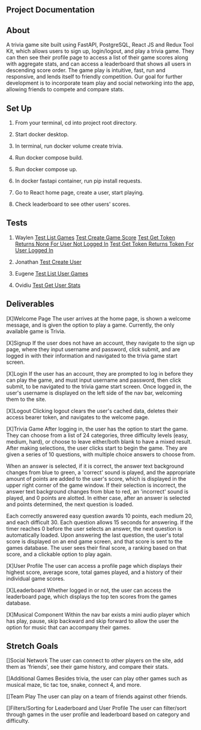 ## Project Documentation

## About

A trivia game site built using FastAPI, PostgreSQL, React JS and Redux Tool Kit, which allows users to sign up, login/logout, and play a trivia game.
They can then see their profile page to access a list of their game scores along with aggregate stats, and can access a leaderboard that shows all users in descending score order. The game play is intuitive, fast, run and responsive, and lends itself to friendly competition. Our goal for further development is to incorporate team play and social networking into the app, allowing friends to compete and compare stats.

## Set Up

1. From your terminal, cd into project root directory.

2. Start docker desktop.

3. In terminal, run docker volume create trivia.

4. Run docker compose build.

5. Run docker compose up.

6. In docker fastapi container, run pip install requests.

7. Go to React home page, create a user, start playing.

8. Check leaderboard to see other users' scores.

## Tests

1. Waylen
   [Test List Games](/fast_api/tests/test_games_routes.py)
   [Test Create Game Score](/fast_api/tests/test_games_routes.py)
   [Test Get Token Returns None For User Not Logged In](/fast_api/tests/test_get_token.py)
   [Test Get Token Returns Token For User Logged In](/fast_api/tests/test_get_token.py)

2. Jonathan
   [Test Create User](/fast_api/tests/test_users_routes.py)

3. Eugene
   [Test List User Games](/fast_api/tests/test_games_routes.py)

4. Ovidiu
   [Test Get User Stats](/fast_api/tests/test_games_routes.py)

## Deliverables

[X]Welcome Page
   The user arrives at the home page, is shown a welcome message, and is given the option to play a game. Currently, the only available game is Trivia.

[X]Signup
   If the user does not have an account, they navigate to the sign up page, where they input username and password, click submit, and are logged in with their information and navigated to the trivia game start screen.

[X]Login
   If the user has an account, they are prompted to log in before they can play the game, and must input username and password, then click submit, to be navigated to the trivia game start screen. Once logged in, the user's username is displayed on the left side of the nav bar, welcoming them to the site.

[X]Logout
   Clicking logout clears the user's cached data, deletes their access bearer token, and navigates to the welcome page.

[X]Trivia Game
   After logging in, the user has the option to start the game. They can choose from a list of 24 categories, three difficulty levels (easy, medium, hard), or choose to leave either/both blank to have a mixed result. After making selections, the user clicks start to begin the game. They are given a series of 10 questions, with multiple choice answers to choose from.

   When an answer is selected, if it is correct, the answer text background changes from blue to green, a 'correct' sound is played, and the appropriate amount of points are added to the user's score, which is displayed in the upper right corner of the game window. If their selection is incorrect, the answer text background changes from blue to red, an 'incorrect' sound is played, and 0 points are alotted. In either case, after an answer is selected and points determined, the next question is loaded.

   Each correctly answered easy question awards 10 points, each medium 20, and each difficult 30. Each question allows 15 seconds for answering. If the timer reaches 0 before the user selects an answer, the next question is automatically loaded. Upon answering the last question, the user's total score is displayed on an end game screen, and that score is sent to the games database. The user sees their final score, a ranking based on that score, and a clickable option to play again.

[X]User Profile
   The user can access a profile page which displays their highest score, average score, total games played, and a history of their individual game scores.

[X]Leaderboard
   Whether logged in or not, the user can access the leaderboard page, which displays the top ten scores from the games database.

[X]Musical Component
   Within the nav bar exists a mini audio player which has play, pause, skip backward and skip forward to allow the user the option for music that can accompany their games.
## Stretch Goals

[]Social Network
   The user can connect to other players on the site, add them as 'friends', see their game history, and compare their stats.

[]Additional Games
   Besides trivia, the user can play other games such as musical maze, tic tac toe, snake, connect 4, and more.

[]Team Play
   The user can play on a team of friends against other friends.

[]Filters/Sorting for Leaderboard and User Profile
   The user can filter/sort through games in the user profile and leaderboard based on category and difficulty.
